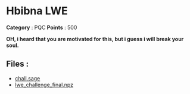 # Hbibna LWE

**Category** : PQC
**Points** : 500

**OH, i heard that you are motivated for this, but i guess i will break your soul.**

## Files : 
 - [chall.sage](./chall.sage)
 - [lwe_challenge_final.npz](./lwe_challenge_final.npz)


